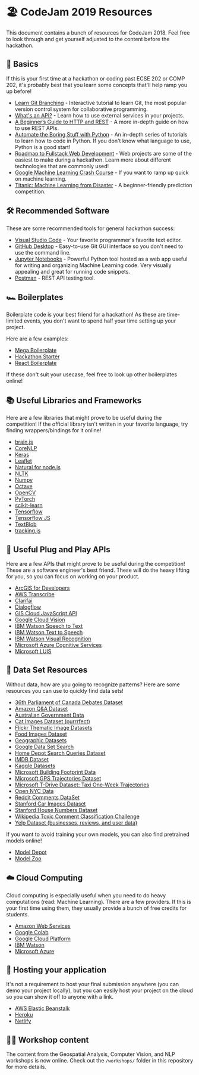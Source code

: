 # 🏖 CodeJam 2019 Resources

This document contains a bunch of resources for CodeJam 2018. Feel free to look through and get yourself adjusted to the content before the hackathon.

## 👶 Basics

If this is your first time at a hackathon or coding past ECSE 202 or COMP 202, it's probably best that you learn some concepts that'll help ramp you up before!

- [Learn Git Branching](https://learngitbranching.js.org/) - Interactive tutorial to learn Git, the most popular version control system for collaborative programming.
- [What's an API?](https://medium.freecodecamp.org/what-is-an-api-in-english-please-b880a3214a82) - Learn how to use external services in your projects.
- [A Beginner’s Guide to HTTP and REST](https://code.tutsplus.com/tutorials/a-beginners-guide-to-http-and-rest--net-16340) - A more in-depth guide on how to use REST APIs.
- [Automate the Boring Stuff with Python](https://automatetheboringstuff.com/) - An in-depth series of tutorials to learn how to code in Python. If you don't know what language to use, Python is a good start!
- [Roadmap to Fullstack Web Development](https://medium.com/codingthesmartway-com-blog/the-2018-roadmap-to-fullstack-web-development-8884ff02557a) - Web projects are some of the easiest to make during a hackathon. Learn more about different technologies that are commonly used!
- [Google Machine Learning Crash Course](https://developers.google.com/machine-learning/crash-course/ml-intro) - If you want to ramp up quick on machine learning.
- [Titanic: Machine Learning from Disaster](https://www.kaggle.com/c/titanic) - A beginner-friendly prediction competition.

## 🛠 Recommended Software

These are some recommended tools for general hackathon success:

- [Visual Studio Code](https://code.visualstudio.com/) - Your favorite programmer's favorite text editor.
- [GitHub Desktop](https://desktop.github.com/) - Easy-to-use Git GUI interface so you don't need to use the command line.
- [Jupyter Notebooks](http://jupyter.org/install) - Powerful Python tool hosted as a web app useful for writing and organizing Machine Learning code. Very visually appealing and great for running code snippets.
- [Postman](https://www.getpostman.com/) - REST API testing tool.

## 🏎 Boilerplates

Boilerplate code is your best friend for a hackathon! As these are time-limited events, you don't want to spend half your time setting up your project.

Here are a few examples:

- [Mega Boilerplate](https://github.com/sahat/megaboilerplate)
- [Hackathon Starter](https://github.com/sahat/hackathon-starter)
- [React Boilerplate](https://github.com/react-boilerplate/react-boilerplate)

If these don't suit your usecase, feel free to look up other boilerplates online!

## 📚 Useful Libraries and Frameworks

Here are a few libraries that might prove to be useful during the competition! If the official library isn't written in your favorite language, try finding wrappers/bindings for it online!

- [brain.js](https://github.com/BrainJS/brain.js)
- [CoreNLP](https://github.com/stanfordnlp/CoreNLP)
- [Keras](https://keras.io/)
- [Leaflet](http://leafletjs.com/)
- [Natural for node.js](https://github.com/NaturalNode/natural)
- [NLTK](http://www.nltk.org/)
- [Numpy](http://www.numpy.org/)
- [Octave](https://www.gnu.org/software/octave/)
- [OpenCV](https://pypi.org/project/opencv-python/)
- [PyTorch](https://pytorch.org/)
- [scikit-learn](http://scikit-learn.org/stable/)
- [Tensorflow](https://www.tensorflow.org/tutorials/)
- [Tensorflow JS](https://js.tensorflow.org/)
- [TextBlob](http://textblob.readthedocs.org/)
- [tracking.js](https://trackingjs.com/)

## 🔌 Useful Plug and Play APIs

Here are a few APIs that might prove to be useful during the competition! These are a software engineer's best friend. These will do the heavy lifting for you, so you can focus on working on your product.

- [ArcGIS for Developers](https://developers.arcgis.com/)
- [AWS Transcribe](https://aws.amazon.com/transcribe/?hp=tile&so-exp=below)
- [Clarifai](https://www.clarifai.com/pricing)
- [Dialogflow](https://dialogflow.com/)
- [GIS Cloud JavaScript API](http://developers.giscloud.com/javascript-api/)
- [Google Cloud Vision](https://cloud.google.com/vision/)
- [IBM Watson Speech to Text](https://www.ibm.com/watson/services/speech-to-text/)
- [IBM Watson Text to Speech](https://www.ibm.com/watson/services/text-to-speech/)
- [IBM Watson Visual Recognition](https://www.ibm.com/watson/services/visual-recognition/)
- [Microsoft Azure Cognitive Services](https://azure.microsoft.com/en-ca/services/cognitive-services/)
- [Microsoft LUIS](https://www.luis.ai/)

## 🔢 Data Set Resources

Without data, how are you going to recognize patterns? Here are some resources you can use to quickly find data sets!

- [36th Parliament of Canada Debates Dataset](https://www.isi.edu/natural-language/download/hansard/)
- [Amazon Q&A Dataset](http://jmcauley.ucsd.edu/data/amazon/qa/)
- [Australian Government Data](https://data.gov.au/dataset)
- [Cat Images Dataset (purrrfect)](http://web.archive.org/web/20150520175645/http:/137.189.35.203/WebUI/CatDatabase/catData.html)
- [Flickr Thematic Image Datasets](http://people.csail.mit.edu/celiu/CVPR2010/FMD/index.html)
- [Food Images Dataset](http://www.vision.ee.ethz.ch/datasets_extra/food-101/)
- [Geographic Datasets](http://freegisdata.rtwilson.com/)
- [Google Data Set Search](https://toolbox.google.com/datasetsearch)
- [Home Depot Search Queries Dataset](https://www.kaggle.com/c/home-depot-product-search-relevance/data)
- [IMDB Dataset](http://ai.stanford.edu/~amaas/data/sentiment/)
- [Kaggle Datasets](https://www.kaggle.com/datasets)
- [Microsoft Building Footprint Data](https://wiki.openstreetmap.org/wiki/Microsoft_Building_Footprint_Data)
- [Microsoft GPS Trajectories Dataset](https://www.microsoft.com/en-us/download/details.aspx?id=52367&from=http%3A%2F%2Fresearch.microsoft.com%2Fen-us%2Fdownloads%2Fb16d359d-d164-469e-9fd4-daa38f2b2e13%2F)
- [Microsoft T-Drive Dataset: Taxi One-Week Trajectories](https://www.microsoft.com/en-us/research/publication/t-drive-trajectory-data-sample/)
- [Open NYC Data](https://opendata.cityofnewyork.us/)
- [Reddit Comments DataSet](https://github.com/linanqiu/reddit-dataset)
- [Stanford Car Images Dataset](http://ai.stanford.edu/~jkrause/cars/car_dataset.html)
- [Stanford House Numbers Dataset](http://ufldl.stanford.edu/housenumbers/)
- [Wikipedia Toxic Comment Classification Challenge](https://www.kaggle.com/c/jigsaw-toxic-comment-classification-challenge)
- [Yelp Dataset (businesses, reviews, and user data)](https://www.yelp.com/dataset)

If you want to avoid training your own models, you can also find pretrained models online!

- [Model Depot](https://modeldepot.io/)
- [Model Zoo](https://modelzoo.co/)

## ☁️ Cloud Computing

Cloud computing is especially useful when you need to do heavy computations (read: Machine Learning). There are a few providers. If this is your first time using them, they usually provide a bunch of free credits for students.

- [Amazon Web Services](https://aws.amazon.com/machine-learning/)
- [Google Colab](https://colab.research.google.com/notebooks/welcome.ipynb)
- [Google Cloud Platform](https://cloud.google.com/products/ai/)
- [IBM Watson](https://www.ibm.com/analytics/machine-learning)
- [Microsoft Azure](https://azure.microsoft.com/en-ca/overview/machine-learning/)

## 🏡 Hosting your application

It's not a requirement to host your final submission anywhere (you can demo your project locally), but you can easily host your project on the cloud so you can show it off to anyone with a link.

- [AWS Elastic Beanstalk](https://aws.amazon.com/elasticbeanstalk/)
- [Heroku](https://www.heroku.com/)
- [Netlify](https://www.netlify.com/)

## 👩‍🏫 Workshop content
The content from the Geospatial Analysis, Computer Vision, and NLP workshops is now online. Check out the `/workshops/` folder in this repository for more details.
